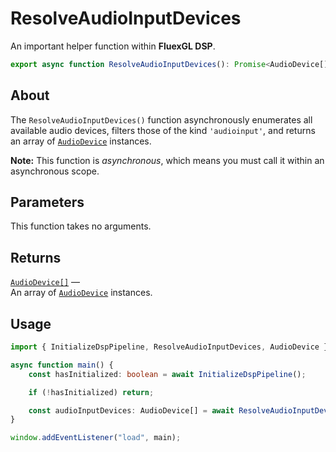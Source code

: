# ResolveAudioInputDevices

An important helper function within **FluexGL DSP**.

```ts
export async function ResolveAudioInputDevices(): Promise<AudioDevice[]>;
```

## About

The `ResolveAudioInputDevices()` function asynchronously enumerates all available audio devices, filters those of the kind `'audioinput'`, and returns an array of [`AudioDevice`](../core/AudioDevice.md) instances.

**Note:** This function is *asynchronous*, which means you must call it within an asynchronous scope.

## Parameters

This function takes no arguments.

## Returns

[`AudioDevice[]`](../core/AudioDevice.md) —  
An array of [`AudioDevice`](../core/AudioDevice.md) instances.

## Usage

```ts
import { InitializeDspPipeline, ResolveAudioInputDevices, AudioDevice } from "@fluexgl/dsp";

async function main() {
    const hasInitialized: boolean = await InitializeDspPipeline();

    if (!hasInitialized) return;

    const audioInputDevices: AudioDevice[] = await ResolveAudioInputDevices();
}

window.addEventListener("load", main);
```